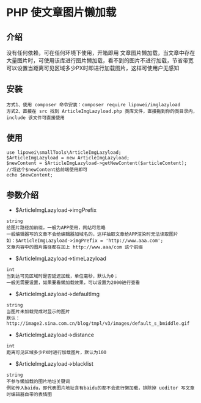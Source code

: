 # PHP 使文章图片懒加载
## 介绍
没有任何依赖，可在任何环境下使用，开箱即用 
文章图片懒加载，当文章中存在大量图片时，可使用该库进行图片懒加载，看不到的图片不进行加载，节省带宽  
可以设置当距离可见区域多少PX时即进行加载图片，这样可使用户无感知
## 安装
```
方式1、使用 composer 命令安装：composer require lipowei/imglazyload
方式2、直接在 src 找到 ArticleImgLazyload.php 类库文件，直接拖到你的类目录内，include 该文件可直接使用
```
## 使用
```
use lipowei\smallTools\ArticleImgLazyload;
$ArticleImgLazyload = new ArticleImgLazyload;
$newContent = $ArticleImgLazyload->getNewContent($articleContent);
//将这个$newContent给前端使用即可
echo $newContent;
```

## 参数介绍
* $ArticleImgLazyload->imgPrefix
```
string
给图片路径加前缀，一般为APP使用，网站可忽略
一般编辑器写的文章不会给编辑器加域名的，这样抽取文章给APP渲染时无法读取图片
如：$ArticleImgLazyload->imgPrefix = 'http://www.aaa.com';
文章内容中的图片路径都在加上 http://www.aaa/com 这个前缀
```
* $ArticleImgLazyload->timeLazyload
```
int
当到达可见区域时是否延迟加载，单位毫秒，默认为0；
一般无需要设置，如果要看懒加载效果，可以设置为2000进行查看
```
* $ArticleImgLazyload->defaultImg
```
string
当图片未加载完成时显示的图片
默认：http://image2.sina.com.cn/blog/tmpl/v3/images/default_s_bmiddle.gif
```
* $ArticleImgLazyload->distance
```
int
距离可见区域多少PX时进行加载图片，默认为100
```
* $ArticleImgLazyload->blacklist
```
string
不参与懒加载的图片地址关键词
例如传入baidu，即代表图片地址含有baidu的都不会进行懒加载，排除掉 ueditor 写文章时编辑器自带的表情图
```
